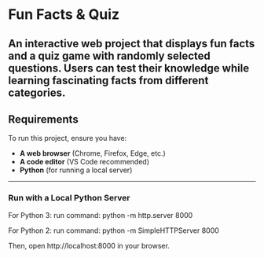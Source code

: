 # Fun Facts & Quiz

An interactive web project that displays fun facts and a quiz game with randomly selected questions. Users can test their knowledge while learning fascinating facts from different categories. 
---

## Requirements

To run this project, ensure you have:
- **A web browser** (Chrome, Firefox, Edge, etc.)
- **A code editor** (VS Code recommended)
- **Python** (for running a local server)

---

### Run with a Local Python Server
For Python 3:
 run command: python -m http.server 8000

For Python 2:
 run command: python -m SimpleHTTPServer 8000

 
Then, open http://localhost:8000 in your browser.

